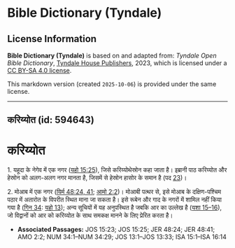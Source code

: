 # Bible Dictionary (Tyndale)

## License Information

**Bible Dictionary (Tyndale)** is based on and adapted from: _Tyndale Open Bible Dictionary_, [Tyndale House Publishers](https://tyndaleopenresources.com/), 2023, which is licensed under a [CC BY-SA 4.0 license](https://creativecommons.org/licenses/by-sa/4.0/legalcode.en).

This markdown version (created `2025-10-06`) is provided under the same license.



--------------------------------

## करिय्योत (id: 594643)

करिय्योत
========

1\. यहूदा के नेगेव में एक नगर ([यहो 15:25](https://ref.ly/Josh15:25)), जिसे करिय्योथेस्रोन कहा जाता है। इब्रानी पाठ करिय्योत और हेस्रोन को अलग\-अलग नगर मानता है, जिसमें से हेस्रोन हासोर के समान है (पद [23](https://ref.ly/Josh15:23))।

2\. मोआब में एक नगर ([यिर्म 48:24, 41](https://ref.ly/Jer48:24,Jer48:41); [आमो 2:2](https://ref.ly/Amos2:2))। मोआबी पत्थर से, इसे मोआब के दक्षिण\-पश्चिम पठार में अतारोत के विपरीत स्थित माना जा सकता है। इसे रूबेन और गाद के नगरों में शामिल नहीं किया गया है ([गिन 34](https://ref.ly/Num34:1-Num34:29): [यहो 13](https://ref.ly/Josh13:1-Josh13:33)); अन्य सूचियों में यह अनुपस्थित है जबकि आर का उल्लेख है ([यशा 15–16](https://ref.ly/Isa15:1-Isa16:14)), जो विद्वानों को आर को करिय्योत के साथ समकक्ष मानने के लिए प्रेरित करता है।

* **Associated Passages:** JOS 15:23; JOS 15:25; JER 48:24; JER 48:41; AMO 2:2; NUM 34:1–NUM 34:29; JOS 13:1–JOS 13:33; ISA 15:1–ISA 16:14

